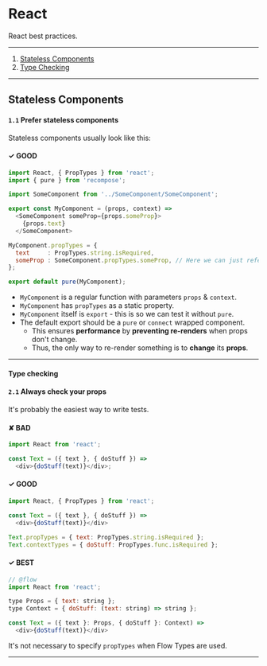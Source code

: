 # React

React best practices.

---

1. [Stateless Components](#stateless-components)
2. [Type Checking](#type-checking)

---

## Stateless Components

#### `1.1` Prefer stateless components

Stateless components usually look like this:

#### ✓ GOOD

```js
import React, { PropTypes } from 'react';
import { pure } from 'recompose';

import SomeComponent from '../SomeComponent/SomeComponent';

export const MyComponent = (props, context) =>
  <SomeComponent someProp={props.someProp}>
    {props.text}
  </SomeComponent>

MyComponent.propTypes = {
  text     : PropTypes.string.isRequired,
  someProp : SomeComponent.propTypes.someProp, // Here we can just reference instead of duplicate
};

export default pure(MyComponent);
```

- `MyComponent` is a regular function with parameters `props` & `context`.
- `MyComponent` has `propTypes` as a static property.
- `MyComponent` itself is `export` - this is so we can test it without `pure`.
- The default export should be a `pure` or `connect` wrapped component.
  - This ensures **performance** by **preventing re-renders** when props don't change.
  - Thus, the only way to re-render something is to **change** its **props**.

---

#### Type checking

#### `2.1` Always check your props

It's probably the easiest way to write tests.

#### ✘ BAD

```js
import React from 'react';

const Text = ({ text }, { doStuff }) =>
  <div>{doStuff(text)}</div>;
```

#### ✓ GOOD

```js
import React, { PropTypes } from 'react';

const Text = ({ text }, { doStuff }) =>
  <div>{doStuff(text)}</div>

Text.propTypes = { text: PropTypes.string.isRequired };
Text.contextTypes = { doStuff: PropTypes.func.isRequired };
```

#### ✓ BEST

```js
// @flow
import React from 'react';

type Props = { text: string };
type Context = { doStuff: (text: string) => string };

const Text = ({ text }: Props, { doStuff }: Context) =>
  <div>{doStuff(text)}</div>

```

It's not necessary to specify `propTypes` when Flow Types are used.


---